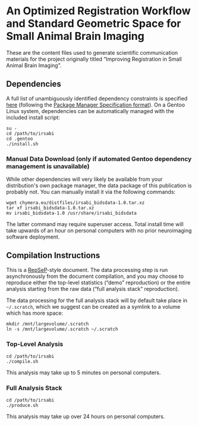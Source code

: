 # An Optimized Registration Workflow and Standard Geometric Space for Small Animal Brain Imaging

These are the content files used to generate scientific communication materials for the project originally titled “Improving Registration in Small Animal Brain Imaging”.

## Dependencies

A full list of unambiguously identified dependency constraints is specified [here](.gentoo/sci-publications/irsabi/irsabi-99999.ebuild) (following the [Package Manager Specification format](https://dev.gentoo.org/~ulm/pms/head/pms.html#x1-690008.2)).
On a Gentoo Linux system, dependencies can be automatically managed with the included install script:

```
su -
cd /path/to/irsabi
cd .gentoo
./install.sh
```

### Manual Data Download (only if automated Gentoo dependency management is unavailable)

While other dependencies will very likely be available from your distribution's own package manager, the data package of this publication is probably not.
You can manually install it via the following commands:

```
wget chymera.eu/distfiles/irsabi_bidsdata-1.0.tar.xz
tar xf irsabi_bidsdata-1.0.tar.xz
mv irsabi_bidsdata-1.0 /usr/share/irsabi_bidsdata
```

The latter command may require superuser access.
Total install time will take upwards of an hour on personal computers with no prior neuroimaging software deployment.

## Compilation Instructions

This is a [RepSeP](https://github.com/TheChymera/RepSeP)-style document.
The data processing step is run asynchronously from the document compilation, and you may choose to reproduce either the top-level statistics (“demo” reproduction) or the entire analysis starting from the raw data (“full analysis stack” reproduction).

The data processing for the full analysis stack will by default take place in `~/.scratch`, which we suggest can be created as a symlink to a volume which has more space:

```
mkdir /mnt/largevolume/.scratch
ln -s /mnt/largevolume/.scratch ~/.scratch
```

### Top-Level Analysis

```
cd /path/to/irsabi
./compile.sh
```

This analysis may take up to 5 minutes on personal computers.

### Full Analysis Stack

```
cd /path/to/irsabi
./produce.sh
```

This analysis may take up over 24 hours on personal computers.
